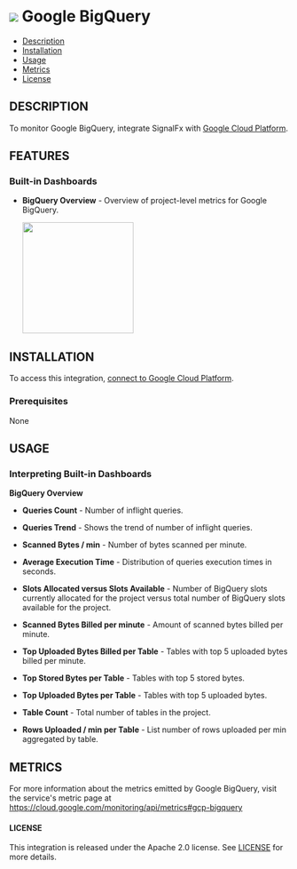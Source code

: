 # ![](./img/integration_googlebigquery.png) Google BigQuery

- [Description](#description)
- [Installation](#installation)
- [Usage](#usage)
- [Metrics](#metrics)
- [License](#license)

## DESCRIPTION

To monitor Google BigQuery, integrate SignalFx with [Google Cloud Platform](https://docs.signalfx.com/en/latest/integrations/google-cloud-platform.html#connect-to-gcp).

## FEATURES

### Built-in Dashboards

- **BigQuery Overview** - Overview of project-level metrics for Google BigQuery.

  [<img src='./img/google_bigquery.png' width=200px>](./img/google_bigquery.png)


## INSTALLATION

To access this integration, [connect to Google Cloud Platform](https://docs.signalfx.com/en/latest/integrations/google-cloud-platform.html#connect-to-gcp).

### Prerequisites

None

## USAGE

### Interpreting Built-in Dashboards

**BigQuery Overview**

- **Queries Count** - Number of inflight queries.

- **Queries Trend** - Shows the trend of number of inflight queries.

- **Scanned Bytes / min** - Number of bytes scanned per minute.

- **Average Execution Time** - Distribution of queries execution times in seconds.

- **Slots Allocated versus Slots Available** - Number of BigQuery slots currently allocated for the project versus total number of BigQuery slots available for the project.

- **Scanned Bytes Billed per minute** - Amount of scanned bytes billed per minute.

- **Top Uploaded Bytes Billed per Table** - Tables with top 5 uploaded bytes billed per minute.

- **Top Stored Bytes per Table** - Tables with top 5 stored bytes.

- **Top Uploaded Bytes per Table** - Tables with top 5 uploaded bytes.

- **Table Count** - Total number of tables in the project.

- **Rows Uploaded / min per Table** - List number of rows uploaded per min aggregated by table.

## METRICS

For more information about the metrics emitted by Google BigQuery, visit the service's metric page at <a target="_blank" href="https://cloud.google.com/monitoring/api/metrics#gcp-bigquery">https://cloud.google.com/monitoring/api/metrics#gcp-bigquery</a>

#### LICENSE

This integration is released under the Apache 2.0 license. See [LICENSE](./LICENSE) for more details.
